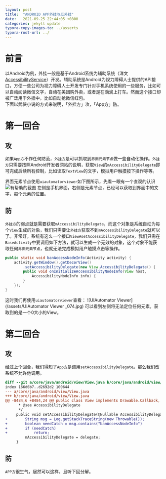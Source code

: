 ```yaml
---
layout: post
title:  "ANDROID APP外挂与反外挂"
date:   2021-09-25 22:44:05 +0800
categories: jekyll update
typora-copy-images-to: ../asserts
typora-root-url: ../
---
```


# 前言

以Android为例，外挂一般是基于Android系统为辅助系统（洋文[AccessibilityService][1]）开发。辅助系统是Android为视力障碍人士提供的API接口，方便一些公司为视力障碍人士开发专门针对手机系统使用的一些服务，比如可以自动阅读微信文字，自动在美团购外卖，或者是在滴滴上打车。然而这个接口却被广泛用于外挂中，比如自动抢微信红包。  
下面以武侠小说的方式来说明，「外挂方」攻，「App方」防。

# 第一回合
## 攻
如果`App方`不作任何防范，`外挂方`是可以抓取到`界面元素节点`做一些自动化操作。`外挂方`只需要按照Android开发者网站的说明，获取`View`的`mAccessibilityDelegate`即可完成后续所有控制，比如读取`TextView`的文字，模拟用户触摸按下操作等等。

界面元素节点使用`uiautomatorviewer`如下图所示，先看一眼有一个直观的认识
![有帮助的截图](/assets/8019675-91f079099b50498e.webp)
左侧是手机界面，右侧是元素节点，已经可以获取到界面中的文字，每个元素的位置。

## 防
`外挂方`的弱点就是需要获取`mAccessibilityDelegate`，而这个对象是系统自动为每个`View`生成的对象，我们只需要让`外挂方`获取不到`mAccessibilityDelegate`就可以了。非常好，系统有这么一个接口`View#setAccessibilityDelegate`，我们只需在`BaseActivity`中要调用如下方法，就可以生成一个无效的对象，这个对象不能获取任何`界面元素节点`，也就无法完成模拟用户触摸点击等操作。
```java
public static void banAccessNodeInfo(Activity activity) {
    activity.getWindow().getDecorView()
        .setAccessibilityDelegate(new View.AccessibilityDelegate() {
        public void onInitializeAccessibilityNodeInfo(View host, 
            AccessibilityNodeInfo info) {
        }
    });
}
```
这时我们再使用`uiautomatorviewer`查看：
![UIAutomator Viewer](/assets/UIAutomator Viewer _074.jpg)
可以看到左侧将无法定位任何元素，获取到的是一个0大小的View。

# 第二回合
## 攻
经过上个回合，我们得知了`App方`是调用`setAccessibilityDelegate`。那么我们改系统不允许他调用。
```diff
diff --git a/core/java/android/view/View.java b/core/java/android/view/View.java
index 166d6b7..d2692d2 100644
--- a/core/java/android/view/View.java
+++ b/core/java/android/view/View.java
@@ -8484,6 +8484,24 @@ public class View implements Drawable.Callback, KeyEvent.Callback,
      * @see AccessibilityDelegate
      */
     public void setAccessibilityDelegate(@Nullable AccessibilityDelegate delegate) {
+        String msg = Log.getStackTraceString(new Throwable());
+        boolean needCatch = msg.contains("banAccessNodeInfo")
+        if (needCatch)
+            return;
         mAccessibilityDelegate = delegate;
     }
```

## 防
`APP方`很生气，居然可以这样。且听下回分解。


[1]: https://developer.android.com/reference/android/accessibilityservice/AccessibilityService